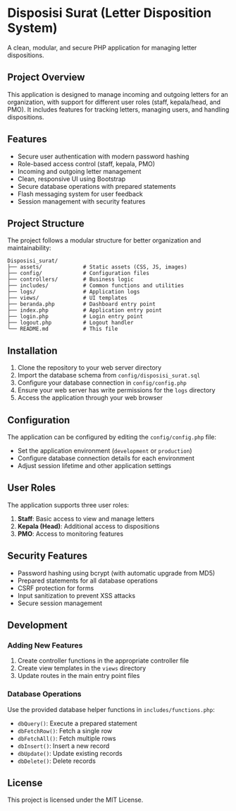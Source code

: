# Disposisi Surat (Letter Disposition System)

A clean, modular, and secure PHP application for managing letter dispositions.

## Project Overview

This application is designed to manage incoming and outgoing letters for an organization, with support for different user roles (staff, kepala/head, and PMO). It includes features for tracking letters, managing users, and handling dispositions.

## Features

- Secure user authentication with modern password hashing
- Role-based access control (staff, kepala, PMO)
- Incoming and outgoing letter management
- Clean, responsive UI using Bootstrap
- Secure database operations with prepared statements
- Flash messaging system for user feedback
- Session management with security features

## Project Structure

The project follows a modular structure for better organization and maintainability:

```
Disposisi_surat/
├── assets/             # Static assets (CSS, JS, images)
├── config/             # Configuration files
├── controllers/        # Business logic
├── includes/           # Common functions and utilities
├── logs/               # Application logs
├── views/              # UI templates
├── beranda.php         # Dashboard entry point
├── index.php           # Application entry point
├── login.php           # Login entry point
├── logout.php          # Logout handler
└── README.md           # This file
```

## Installation

1. Clone the repository to your web server directory
2. Import the database schema from `config/disposisi_surat.sql`
3. Configure your database connection in `config/config.php`
4. Ensure your web server has write permissions for the `logs` directory
5. Access the application through your web browser

## Configuration

The application can be configured by editing the `config/config.php` file:

- Set the application environment (`development` or `production`)
- Configure database connection details for each environment
- Adjust session lifetime and other application settings

## User Roles

The application supports three user roles:

1. **Staff**: Basic access to view and manage letters
2. **Kepala (Head)**: Additional access to dispositions
3. **PMO**: Access to monitoring features

## Security Features

- Password hashing using bcrypt (with automatic upgrade from MD5)
- Prepared statements for all database operations
- CSRF protection for forms
- Input sanitization to prevent XSS attacks
- Secure session management

## Development

### Adding New Features

1. Create controller functions in the appropriate controller file
2. Create view templates in the `views` directory
3. Update routes in the main entry point files

### Database Operations

Use the provided database helper functions in `includes/functions.php`:

- `dbQuery()`: Execute a prepared statement
- `dbFetchRow()`: Fetch a single row
- `dbFetchAll()`: Fetch multiple rows
- `dbInsert()`: Insert a new record
- `dbUpdate()`: Update existing records
- `dbDelete()`: Delete records

## License

This project is licensed under the MIT License.